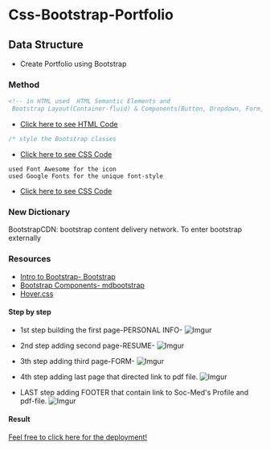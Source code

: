 # Css-Bootstrap-Portfolio

## Data Structure

- Create Portfolio using Bootstrap

### Method

```html
<!-- in HTML used  HTML Semantic Elements and
 Bootstrap Layout(Container-fluid) & Components(Button, Dropdown, Form, Jumbotron , NavBar & more ...)
```

- [Click here to see HTML Code](index.html)

```css
/* style the Bootstrap classes
```

- [Click here to see CSS Code](css/style.css)

```
used Font Awesome for the icon
used Google Fonts for the unique font-style
```

- [Click here to see CSS Code](css/style.css)

### New Dictionary

BootstrapCDN: bootstrap content delivery network. To enter bootstrap externally

### Resources

- [Intro to Bootstrap- Bootstrap ](https://getbootstrap.com/docs/4.4/layout/overview/)
- [Bootstrap Components- mdbootstrap](https://mdbootstrap.com/docs/jquery/components/demo/)
- [Hover.css](http://ianlunn.github.io/Hover/)

#### Step by step

- 1st step building the first page-PERSONAL INFO-
  ![Imgur](https://i.imgur.com/yvEvhnG.gif)

- 2nd step adding second page-RESUME-
  ![Imgur](https://i.imgur.com/zl08HPB.gif)

- 3th step adding third page-FORM-
  ![Imgur](https://i.imgur.com/FgAzmtw.gif)

- 4th step adding last page that directed link to pdf file.
  ![Imgur](https://i.imgur.com/lOOYAx5.gif)

- LAST step adding FOOTER that contain link to Soc-Med's Profile and pdf-file.
  ![Imgur](https://i.imgur.com/qqeaa29.png)

#### Result

[Feel free to click here for the deployment!]()
